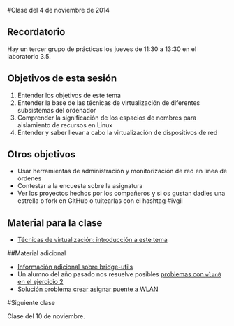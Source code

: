 #Clase del 4 de noviembre de 2014

## Recordatorio

Hay un tercer grupo de prácticas los jueves de 11:30 a 13:30 en el laboratorio 3.5. 

## Objetivos de esta sesión

1. Entender los objetivos de este tema
2. Entender la base de las técnicas de virtualización de diferentes subsistemas del ordenador
3. Comprender la significación de los espacios de nombres para aislamiento de recursos en Linux
4. Entender y saber llevar a cabo la virtualización de dispositivos de red

## Otros objetivos

* Usar herramientas de administración y monitorización de red en línea de órdenes
* Contestar a la encuesta sobre la asignatura
* Ver los proyectos hechos por los compañeros y si os gustan dadles una estrella o fork en GitHub o tuitearlas con el hashtag #ivgii

## Material para la clase

* [Técnicas de virtualización: introducción a este tema](http://jj.github.io/IV/documentos/temas/Tecnicas_de_virtualizacion)

##Material adicional


* [Información adicional sobre bridge-utils](http://www.tldp.org/HOWTO/BRIDGE-STP-HOWTO/set-up-the-bridge.html)
* Un alumno del año pasado nos resuelve posibles [problemas con `wlan0` en el ejercicio 2](https://github.com/torresj/IV-GII-13-14/wiki/Problemas-con-wlan0)
* [Solución problema crear asignar puente a WLAN](http://ubuntuforums.org/showthread.php?t=1681045)


#Siguiente clase

Clase del 10 de noviembre.

